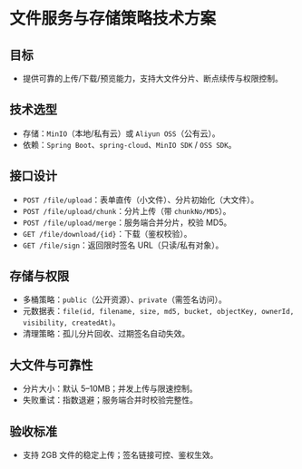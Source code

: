 # 文件服务与存储策略技术方案

## 目标
- 提供可靠的上传/下载/预览能力，支持大文件分片、断点续传与权限控制。

## 技术选型
- 存储：`MinIO`（本地/私有云）或 `Aliyun OSS`（公有云）。
- 依赖：`Spring Boot`、`spring-cloud`、`MinIO SDK` / `OSS SDK`。

## 接口设计
- `POST /file/upload`：表单直传（小文件）、分片初始化（大文件）。
- `POST /file/upload/chunk`：分片上传（带 `chunkNo/MD5`）。
- `POST /file/upload/merge`：服务端合并分片，校验 MD5。
- `GET /file/download/{id}`：下载（鉴权校验）。
- `GET /file/sign`：返回限时签名 URL（只读/私有对象）。

## 存储与权限
- 多桶策略：`public`（公开资源）、`private`（需签名访问）。
- 元数据表：`file(id, filename, size, md5, bucket, objectKey, ownerId, visibility, createdAt)`。
- 清理策略：孤儿分片回收、过期签名自动失效。

## 大文件与可靠性
- 分片大小：默认 5–10MB；并发上传与限速控制。
- 失败重试：指数退避；服务端合并时校验完整性。

## 验收标准
- 支持 2GB 文件的稳定上传；签名链接可控、鉴权生效。
